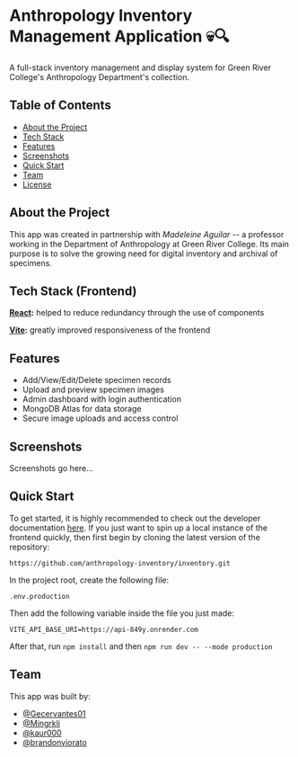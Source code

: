 # Anthropology Inventory Management Application 💀🔍
A full-stack inventory management and display system for Green River College's Anthropology Department's collection.

## Table of Contents
- [About the Project](#about-the-project)
- [Tech Stack](#tech-stack-frontend)
- [Features](#features)
- [Screenshots](#screenshots)
- [Quick Start](#quick-start)
- [Team](#team)
- [License](#license)

## About the Project
This app was created in partnership with _Madeleine Aguilar_ -- a professor working in the Department of Anthropology at Green River College. Its main purpose is to solve the growing need for digital inventory and archival of specimens.

## Tech Stack (Frontend)
**[React](https://react.dev/):** helped to reduce redundancy through the use of components

**[Vite](https://vite.dev/):** greatly improved responsiveness of the frontend

## Features
- Add/View/Edit/Delete specimen records
- Upload and preview specimen images
- Admin dashboard with login authentication
- MongoDB Atlas for data storage
- Secure image uploads and access control

## Screenshots
Screenshots go here...

## Quick Start
To get started, it is highly recommended to check out the developer documentation [here](https://github.com/anthropology-inventory/docs/blob/main/frontend/frontend.md). If you just want to spin up a local instance of the frontend quickly, then first begin by cloning the latest version of the repository:

`https://github.com/anthropology-inventory/inventory.git`

In the project root, create the following file:

`.env.production`

Then add the following variable inside the file you just made:

`VITE_API_BASE_URI=https://api-849y.onrender.com`

After that, run `npm install` and then `npm run dev -- --mode production`

## Team
This app was built by:
- [@Gecervantes01](https://github.com/Gecervantes01)
- [@Mingrkli](https://github.com/Mingrkli)
- [@kaur000](https://github.com/kaur000)
- [@brandonviorato](https://github.com/brandonviorato)
